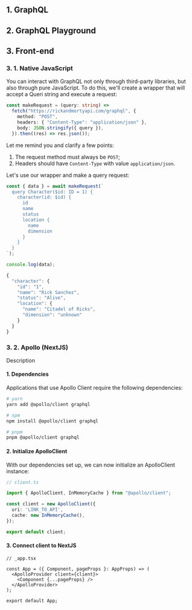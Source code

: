 ## 1. GraphQL

## 2. GraphQL Playground

## 3. Front-end

### 3. 1. Native JavaScript
You can interact with GraphQL not only through third-party libraries, but also through pure JavaScript.
To do this, we'll create a wrapper that will accept a Queri string and execute a request:

```ts
const makeRequest = (query: string) =>
  fetch("https://rickandmortyapi.com/graphql", {
    method: "POST",
    headers: { "Content-Type": "application/json" },
    body: JSON.stringify({ query }),
  }).then((res) => res.json());
```

Let me remind you and clarify a few points:
1. The request method must always be `POST`;
2. Headers should have `Content-Type` with value `application/json`.

Let's use our wrapper and make a query request:

```ts
const { data } = await makeRequest(`
  query Character($id: ID = 1) {
    character(id: $id) {
      id
      name
      status
      location {
        name
        dimension
      }
    }
  }
`);

console.log(data);
```
```ts
{
  "character": {
    "id": "1",
    "name": "Rick Sanchez",
    "status": "Alive",
    "location": {
      "name": "Citadel of Ricks",
      "dimension": "unknown"
    }
  }
}
```

### 3. 2. Apollo (NextJS)
Description

#### 1. Dependencies

Applications that use Apollo Client require the following dependencies:
```bash
# yarn
yarn add @apollo/client graphql

# npm
npm install @apollo/client graphql

# pnpm
pnpm @apollo/client graphql
```

#### 2. Initialize ApolloClient

With our dependencies set up, we can now initialize an ApolloClient instance:
```ts
// client.ts

import { ApolloClient, InMemoryCache } from "@apollo/client";

const client = new ApolloClient({
  uri: 'LINK_TO_API',
  cache: new InMemoryCache(),
});

export default client;
```

#### 3. Connect client to NextJS

```tsx
// _app.tsx

const App = ({ Component, pageProps }: AppProps) => (
  <ApolloProvider client={client}>
    <Component {...pageProps} />
  </ApolloProvider>
);

export default App;
```
